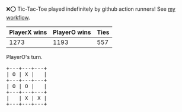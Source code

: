 :x::o: Tic-Tac-Toe played indefinitely by github action runners! See [my workflow](.github/workflows/play.yaml).

|PlayerX wins|PlayerO wins|Ties|
|-|-|-|
|1273|1193|557|

PlayerO's turn.

<pre>
+---+---+---+
| O | X |   |
+---+---+---+
| O | O |   |
+---+---+---+
|   | X | X |
+---+---+---+
</pre>
